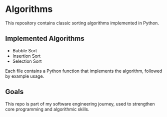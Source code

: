# Algorithms 

This repository contains classic sorting algorithms implemented in Python.

## Implemented Algorithms
- Bubble Sort
- Insertion Sort
- Selection Sort

Each file contains a Python function that implements the algorithm, followed by example usage.

## Goals
This repo is part of my software engineering journey, used to strengthen core programming and algorithmic skills.
